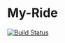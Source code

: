 # My-Ride
[![Build Status](https://travis-ci.org/Resultrepos/My-Ride.svg?branch=master)](https://travis-ci.org/Resultrepos/My-Ride)
